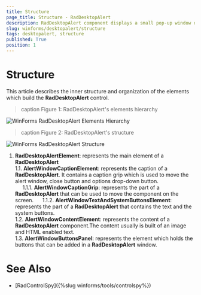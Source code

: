 ```yaml
---
title: Structure
page_title: Structure - RadDesktopAlert
description: RadDesktopAlert component displays a small pop-up window on the screen to notify the user that a specific event has occurred in the application. 
slug: winforms/desktopalert/structure
tags: desktopalert, structure
published: True
position: 1
---
```


# Structure

This article describes the inner structure and organization of the elements which build the __RadDesktopAlert__ control.

>caption Figure 1: RadDesktopAlert's elements hierarchy

![WinForms RadDesktopAlert Elements Hierarchy](images/desktopalert-structure002.png)

>caption Figure 2: RadDesktopAlert's structure

![WinForms RadDesktopAlert Structure](images/desktopalert-structure001.png)


1. __RadDesktopAlertElement__: represents the main element of a __RadDesktopAlert__  
  1\.1\. __AlertWindowCaptionElement__: represents the caption of a __RadDesktopAlert__. It contains a caption grip which is used to move the alert window, close button and options drop-down button.   
&nbsp;&nbsp;&nbsp;&nbsp;&nbsp;1\.1\.1\. __AlertWindowCaptionGrip__: represents the part of a __RadDesktopAlert__ that can be used to move the component on the screen. 
&nbsp;&nbsp;&nbsp;&nbsp;&nbsp;1\.1\.2\. __AlertWindowTextAndSystemButtonsElement__: represents the part of a __RadDesktopAlert__ that contains the text and the system buttons.<br>
  1\.2\. __AlertWindowContentElement__: represents the content of a __RadDesktopAlert__ component.The content usually is built of an image and HTML enabled text. <br>
  1\.3\. __AlertWindowButtonsPanel__: represents the element which holds the buttons that can be added in a __RadDesktopAlert__ window.<br>

# See Also

* [RadControlSpy]({%slug winforms/tools/controlspy%})
